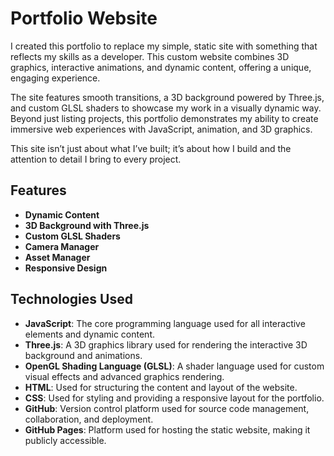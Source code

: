 # Portfolio Website

I created this portfolio to replace my simple, static site with something that reflects my skills as a developer. This custom website combines 3D graphics, interactive animations, and dynamic content, offering a unique, engaging experience.

The site features smooth transitions, a 3D background powered by Three.js, and custom GLSL shaders to showcase my work in a visually dynamic way. Beyond just listing projects, this portfolio demonstrates my ability to create immersive web experiences with JavaScript, animation, and 3D graphics.

This site isn’t just about what I’ve built; it’s about how I build and the attention to detail I bring to every project.

## Features

- **Dynamic Content**
- **3D Background with Three.js**
- **Custom GLSL Shaders**
- **Camera Manager**
- **Asset Manager**
- **Responsive Design**

## Technologies Used

- **JavaScript**: The core programming language used for all interactive elements and dynamic content.
- **Three.js**: A 3D graphics library used for rendering the interactive 3D background and animations.
- **OpenGL Shading Language (GLSL)**: A shader language used for custom visual effects and advanced graphics rendering.
- **HTML**: Used for structuring the content and layout of the website.
- **CSS**: Used for styling and providing a responsive layout for the portfolio.
- **GitHub**: Version control platform used for source code management, collaboration, and deployment.
- **GitHub Pages**: Platform used for hosting the static website, making it publicly accessible.
